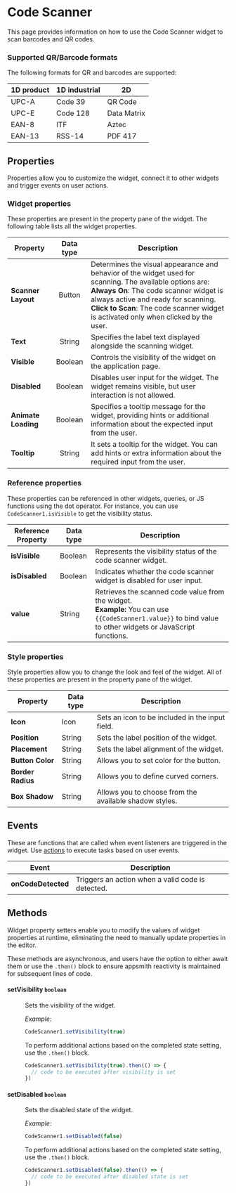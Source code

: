 
# Code Scanner
This page provides information on how to use the Code Scanner widget to scan barcodes and QR codes.

<VideoEmbed host="youtube" videoId="Suhefwa5pz0" title="How To Build A Self-Checkout Payment System With The Code Scanner Widget" caption="Building a Self-Checkout Payment System with Code Scanner Widget"/>


### Supported QR/Barcode formats

The following formats for QR and barcodes are supported:

| 1D product | 1D industrial | 2D          |
| ---------- | ------------- | ----------- |
| UPC-A      | Code 39       | QR Code     |
| UPC-E      | Code 128      | Data Matrix |
| EAN-8      | ITF           | Aztec       |
| EAN-13     | RSS-14        | PDF 417     |

## Properties

Properties allow you to customize the widget, connect it to other widgets and trigger events on user actions.


### Widget properties

These properties are present in the property pane of the widget. The following table lists all the widget properties.

| Property            	|         Data type        	| Description                                                                                                                                                                                                                                                                                                                                                                                            	|
|---------------------	|:------------------------:	|--------------------------------------------------------------------------------------------------------------------------------------------------------------------------------------------------------------------------------------------------------------------------------------------------------------------------------------------------------------------------------------------------------	|
| **Scanner Layout** | Button           | Determines the visual appearance and behavior of the widget used for scanning. The available options are:<br/>**Always On**:  The code scanner widget is always active and ready for scanning.<br/>**Click to Scan**: The code scanner widget is activated only when clicked by the user.   | NA                           |
| **Text**                    | String           | Specifies the label text displayed alongside the scanning widget.    | NA                           |
| **Visible**                   | Boolean | Controls the visibility of the widget on the application page. | `{{CodeScanner.isVisible}}`  |
| **Disabled**               | Boolean | Disables user input for the widget. The widget remains visible, but user interaction is not allowed.      | `{{CodeScanner.isDisabled}}` |
| **Animate Loading**               | Boolean           | Specifies a tooltip message for the widget, providing hints or additional information about the expected input from the user.| NA                           |
| **Tooltip**                | String           | It sets a tooltip for the widget. You can add hints or extra information about the required input from the user.         | NA                           |

### Reference properties

These properties can be referenced in other widgets, queries, or JS functions using the dot operator. For instance, you can use `CodeScanner1.isVisible` to get the visibility status.

| Reference Property | Data type | Description                                                                                                                                                    |
| ----------------- | ------------ | -------------------------------------------------------------------------------------------------------------------------------------------------- |
| **isVisible**  | Boolean| Represents the visibility status of the code scanner widget. |
| **isDisabled**       | Boolean | Indicates whether the code scanner widget is disabled for user input.                                                                                 |
| **value**           | String              | Retrieves the scanned code value from the widget. <br/> **Example:** You can use `{{CodeScanner1.value}}` to bind value to other widgets or JavaScript functions.                                                                                                                                        | `{{CodeScanner.value}}`      |


### Style properties

Style properties allow you to change the look and feel of the widget. All of these properties are present in the property pane of the widget.

|  Property   | Data type |  Description                                                                                                                                                                      |
| -----------------| ------------ | -------------------------------------------------------------------------------------------------------------------------------------------------------------------------------- |
| **Icon**         | Icon  | Sets an icon to be included in the input field.        |
| **Position**     | String  | Sets the label position of the widget.                 |
| **Placement**      | String| Sets the label alignment of the widget.                |
| **Button Color**   | String| Allows you to set color for the button.                |
| **Border Radius**  | String| Allows you to define curved corners.                   |
| **Box Shadow**     | String| Allows you to choose from the available shadow styles. |



## Events

These are functions that are called when event listeners are triggered in the widget. Use [actions](/reference/appsmith-framework/widget-actions) to execute tasks based on user events.


| Event       | Description                                                                                                                                                                                                                     |
| ----------- | ------------------------------------------------------------------------------------------------------------------------------------------------------------------------------------------------------------------------------- |
| **onCodeDetected** | Triggers an action when a valid code is detected. |


## Methods

Widget property setters enable you to modify the values of widget properties at runtime, eliminating the need to manually update properties in the editor.

These methods are asynchronous, and users have the option to either await them or use the `.then()` block to ensure appsmith reactivity is maintained for subsequent lines of code.


#### setVisibility `boolean`

<dd>

Sets the visibility of the widget.

*Example*:

```js
CodeScanner1.setVisibility(true)
```

To perform additional actions based on the completed state setting, use the `.then()` block.

```js
CodeScanner1.setVisibility(true).then(() => {
  // code to be executed after visibility is set
})
```

</dd>


#### setDisabled `boolean`

<dd>

Sets the disabled state of the widget.

*Example*:

```js
CodeScanner1.setDisabled(false)
```

To perform additional actions based on the completed state setting, use the `.then()` block.

```js
CodeScanner1.setDisabled(false).then(() => {
  // code to be executed after disabled state is set
})
```

</dd>

